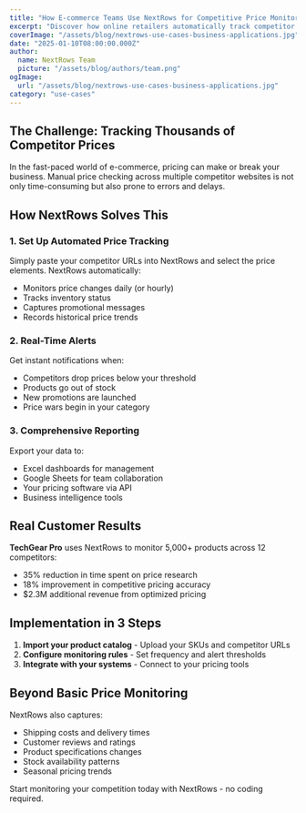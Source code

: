 ```yaml
---
title: "How E-commerce Teams Use NextRows for Competitive Price Monitoring"
excerpt: "Discover how online retailers automatically track competitor prices across thousands of products to stay competitive in real-time."
coverImage: "/assets/blog/nextrows-use-cases-business-applications.jpg"
date: "2025-01-10T08:00:00.000Z"
author:
  name: NextRows Team
  picture: "/assets/blog/authors/team.png"
ogImage:
  url: "/assets/blog/nextrows-use-cases-business-applications.jpg"
category: "use-cases"
---
```


## The Challenge: Tracking Thousands of Competitor Prices

In the fast-paced world of e-commerce, pricing can make or break your business. Manual price checking across multiple competitor websites is not only time-consuming but also prone to errors and delays.

## How NextRows Solves This

### 1. Set Up Automated Price Tracking

Simply paste your competitor URLs into NextRows and select the price elements. NextRows automatically:
- Monitors price changes daily (or hourly)
- Tracks inventory status
- Captures promotional messages
- Records historical price trends

### 2. Real-Time Alerts

Get instant notifications when:
- Competitors drop prices below your threshold
- Products go out of stock
- New promotions are launched
- Price wars begin in your category

### 3. Comprehensive Reporting

Export your data to:
- Excel dashboards for management
- Google Sheets for team collaboration
- Your pricing software via API
- Business intelligence tools

## Real Customer Results

**TechGear Pro** uses NextRows to monitor 5,000+ products across 12 competitors:
- 35% reduction in time spent on price research
- 18% improvement in competitive pricing accuracy
- $2.3M additional revenue from optimized pricing

## Implementation in 3 Steps

1. **Import your product catalog** - Upload your SKUs and competitor URLs
2. **Configure monitoring rules** - Set frequency and alert thresholds
3. **Integrate with your systems** - Connect to your pricing tools

## Beyond Basic Price Monitoring

NextRows also captures:
- Shipping costs and delivery times
- Customer reviews and ratings
- Product specifications changes
- Stock availability patterns
- Seasonal pricing trends

Start monitoring your competition today with NextRows - no coding required.